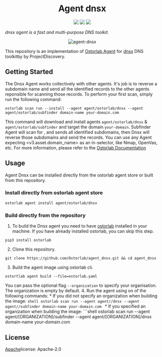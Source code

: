 <h1 align="center">Agent dnsx</h1>

<p align="center">
<img src="https://img.shields.io/badge/License-Apache_2.0-brightgreen.svg">
<img src="https://img.shields.io/github/languages/top/ostorlab/agent_dnsx">
<img src="https://img.shields.io/badge/PRs-welcome-brightgreen.svg">
</p>

_dnsx agent is a fast and multi-purpose DNS toolkit._

<p align="center">
<img src="https://github.com/projectdiscovery/dnsx/blob/master/static/dnsx-logo.png" alt="agent-dnsx" />
</p>

This repository is an implementation of [Ostorlab Agent](https://pypi.org/project/ostorlab/) for [dnsx](https://github.com/projectdiscovery/dnsx) DNS toolkitby by ProjectDiscovery.
  ## Getting Started
  The Dnsx Agent works collectively with other agents. It's job is to reverse a subdomain name and send all the identified records to the other agents reponsible for scanning those records.
  To perform your first scan, simply run the following command:
  ```shell
  ostorlab scan run --install --agent agent/ostorlab/dnsx --agent agent/ostorlab/subfinder domain-name your-domain.com
  ```
  This command will download and install agents  `agent/ostorlab/dnsx` & `agent/ostorlab/subfinder` and target the domain  `your-domain`.
  Subfinder Agent will scan for <your-domain>, and sends all identified subdomains, then Dnsx will reverse those subdomains and send the records.
  You can use any Agent expecting <v3.asset.domain_name> as an in-selector, like Nmap, OpenVas, etc.
  For more information, please refer to the [Ostorlab Documentation](https://github.com/Ostorlab/ostorlab/blob/main/README.md)
  ## Usage
  Agent Dnsx can be installed directly from the ostorlab agent store or built from this repository.
  ### Install directly from ostorlab agent store
  ```shell
  ostorlab agent install agent/ostorlab/dnsx
  ```
  ### Build directly from the repository
  1. To build the Dnsx agent you need to have [ostorlab](https://pypi.org/project/ostorlab/) installed in your machine. If you have already installed ostorlab, you can skip this step.
  ```shell
  pip3 install ostorlab
  ```
  2. Clone this repository.
  ```shell
  git clone https://github.com/Ostorlab/agent_dnsx.git && cd agent_dnsx
  ```
  3. Build the agent image using ostorlab cli.
  ```shell
  ostortlab agent build --file=ostorlab.yaml
  ```
  You can pass the optional flag `--organization` to specify your organisation. The organization is empty by default.
  4. Run the agent using on of the following commands:
    * If you did not specify an organization when building the image:
      ```shell
      ostorlab scan run --agent agent//dnsx --agent agent//subfinder domain-name your-domain.com
      ```
    * If you specified an organization when building the image:
      ```shell
      ostorlab scan run --agent agent/[ORGANIZATION]/subfinder --agent agent/[ORGANIZATION]/dnsx  domain-name your-domain.com

  ## License
  [Apache](./LICENSE)license: Apache-2.0